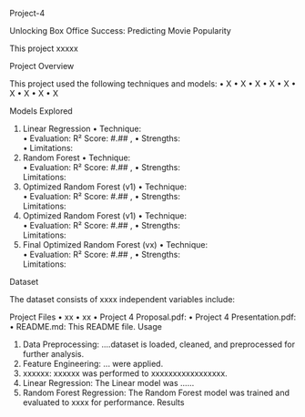 Project-4


Unlocking Box Office Success: Predicting Movie Popularity


This project xxxxx

Project Overview 


This project used the following techniques and models: 
•	X
•	X
•	X
•	X
•	X
•	X
•	X
•	X
•	X


Models Explored
1. Linear Regression
•	Technique:  
•	Evaluation: R² Score: #.## , <insert>
•	Strengths:  
•	Limitations:  
2. Random Forest 
•	Technique:  
•	Evaluation: R² Score: #.## , <insert>
•	Strengths:  
	Limitations: 
3. Optimized Random Forest (v1)
•	Technique:  
•	Evaluation: R² Score: #.## , <insert>
•	Strengths:  
	Limitations: 
4. Optimized Random Forest (v1)
•	Technique:  
•	Evaluation: R² Score: #.## , <insert>
•	Strengths:  
	Limitations: 
5. Final Optimized Random Forest (vx)
•	Technique:  
•	Evaluation: R² Score: #.## , <insert>
•	Strengths:  
	Limitations: 


Dataset

The dataset consists of xxxx independent variables include:

Project Files
•	xx
•	xx
•	Project 4 Proposal.pdf: <insert link>
•	Project 4 Presentation.pdf: <insert link>
•	README.md: This README file.
Usage
1.	Data Preprocessing: <list > ....dataset is loaded, cleaned, and preprocessed for further analysis.
2.	Feature Engineering: <list > ... were applied.
3.	xxxxxx: xxxxxx was performed to xxxxxxxxxxxxxxxxx.
4.	Linear Regression: The Linear model was ......
5.	Random Forest Regression: The Random Forest model was trained and evaluated to xxxx for performance.
Results

